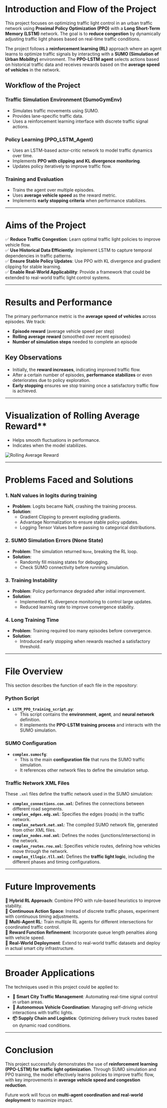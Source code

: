 # Introduction and Flow of the Project

This project focuses on optimizing traffic light control in an urban traffic network using **Proximal Policy Optimization (PPO)** with a **Long Short-Term Memory (LSTM)** network. The goal is to **reduce congestion** by dynamically adjusting traffic light phases based on real-time traffic conditions.

The project follows a **reinforcement learning (RL)** approach where an agent learns to optimize traffic signals by interacting with a **SUMO (Simulation of Urban Mobility)** environment. The **PPO-LSTM agent** selects actions based on historical traffic data and receives rewards based on the **average speed of vehicles** in the network.

## Workflow of the Project

### **Traffic Simulation Environment (SumoGymEnv)**
- Simulates traffic movements using SUMO.
- Provides lane-specific traffic data.
- Uses a reinforcement learning interface with discrete traffic signal actions.

### **Policy Learning (PPO_LSTM_Agent)**
- Uses an LSTM-based actor-critic network to model traffic dynamics over time.
- Implements **PPO with clipping and KL divergence monitoring**.
- Updates policy iteratively to improve traffic flow.

### **Training and Evaluation**
- Trains the agent over multiple episodes.
- Uses **average vehicle speed** as the reward metric.
- Implements **early stopping criteria** when performance stabilizes.

---

# Aims of the Project

✅ **Reduce Traffic Congestion**: Learn optimal traffic light policies to improve vehicle flow.  
✅ **Use Historical Data Efficiently**: Implement LSTM to capture temporal dependencies in traffic patterns.  
✅ **Ensure Stable Policy Updates**: Use PPO with KL divergence and gradient clipping for stable learning.  
✅ **Enable Real-World Applicability**: Provide a framework that could be extended to real-world traffic light control systems.  

---

# Results and Performance

The primary performance metric is the **average speed of vehicles** across episodes. We track:

- **Episode reward** (average vehicle speed per step)
- **Rolling average reward** (smoothed over recent episodes)
- **Number of simulation steps** needed to complete an episode

## Key Observations
- Initially, the **reward increases**, indicating improved traffic flow.
- After a certain number of episodes, **performance stabilizes** or even deteriorates due to policy exploration.
- **Early stopping** ensures we stop training once a satisfactory traffic flow is achieved.

---

# Visualization of Rolling Average Reward**
- Helps smooth fluctuations in performance.
- Indicates when the model stabilizes.

![Rolling Average Reward](images/reward_400_ecoph_3600_steps_stop_at_881_step_speed_911_roll.png)

---

# Problems Faced and Solutions

### **1. NaN values in logits during training**
- **Problem**: Logits became NaN, crashing the training process.  
- **Solution**:
  - Gradient Clipping to prevent exploding gradients.
  - Advantage Normalization to ensure stable policy updates.
  - Logging Tensor Values before passing to categorical distributions.

### **2. SUMO Simulation Errors (None State)**
- **Problem**: The simulation returned `None`, breaking the RL loop.  
- **Solution**:
  - Randomly fill missing states for debugging.
  - Check SUMO connectivity before running simulation.

### **3. Training Instability**
- **Problem**: Policy performance degraded after initial improvement.  
- **Solution**:
  - Implemented KL divergence monitoring to control large updates.
  - Reduced learning rate to improve convergence stability.

### **4. Long Training Time**
- **Problem**: Training required too many episodes before convergence.  
- **Solution**:
  - Introduced early stopping when rewards reached a satisfactory threshold.

---

# File Overview

This section describes the function of each file in the repository:

### **Python Script**
- **`LSTM_PPO_training_script.py`**:  
  - This script contains the **environment**, **agent**, and **neural network** definition.
  - It implements the **PPO-LSTM training process** and interacts with the SUMO simulation.

### **SUMO Configuration**
- **`complex.sumocfg`**:  
  - This is the main **configuration file** that runs the SUMO traffic simulation.
  - It references other network files to define the simulation setup.

### **Traffic Network XML Files**
These `.xml` files define the traffic network used in the SUMO simulation:

- **`complex_connections.con.xml`**: Defines the connections between different road segments.  
- **`complex_edges.edg.xml`**: Specifies the edges (roads) in the traffic network.  
- **`complex_network.net.xml`**: The compiled SUMO network file, generated from other XML files.  
- **`complex_nodes.nod.xml`**: Defines the nodes (junctions/intersections) in the network.  
- **`complex_routes.rou.xml`**: Specifies vehicle routes, defining how vehicles move through the network.  
- **`complex_tllogic.tll.xml`**: Defines the **traffic light logic**, including the different phases and timing configurations.  

---

# Future Improvements

🔹 **Hybrid RL Approach**: Combine PPO with rule-based heuristics to improve stability.  
🔹 **Continuous Action Space**: Instead of discrete traffic phases, experiment with continuous timing adjustments.  
🔹 **Multi-Agent RL**: Train multiple RL agents for different intersections for coordinated traffic control.  
🔹 **Reward Function Refinement**: Incorporate queue length penalties along with vehicle speed.  
🔹 **Real-World Deployment**: Extend to real-world traffic datasets and deploy in actual smart city infrastructure.  

---

# Broader Applications

The techniques used in this project could be applied to:

- **🚦 Smart City Traffic Management**: Automating real-time signal control in urban areas.
- **🚗 Autonomous Vehicle Coordination**: Managing self-driving vehicle interactions with traffic lights.
- **📦 Supply Chain and Logistics**: Optimizing delivery truck routes based on dynamic road conditions.

---

# Conclusion

This project successfully demonstrates the use of **reinforcement learning (PPO-LSTM) for traffic light optimization**. Through SUMO simulation and PPO training, the model effectively learns policies to improve traffic flow, with key improvements in **average vehicle speed and congestion reduction**.

Future work will focus on **multi-agent coordination and real-world deployment** to maximize impact.

